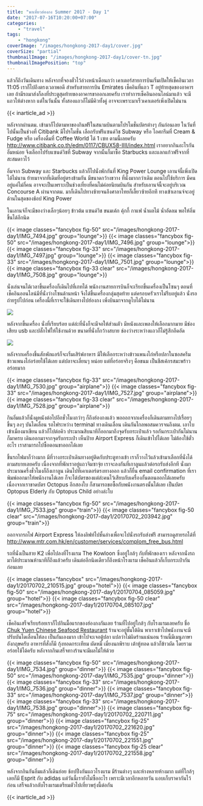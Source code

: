 ```yaml
---
title: "พาเที่ยวฮ่องกง Summer 2017 - Day 1"
date: "2017-07-16T10:20:00+07:00"
categories:
    - "travel"
tags:
    - "hongkong"
coverImage: "/images/hongkong-2017-day1/cover.jpg"
coverSize: "partial"
thumbnailImage: "/images/hongkong-2017-day1/cover-tn.jpg"
thumbnailImagePosition: "top"
---
```


แล้วก็ถึงวันเดินทาง หลังจากที่จองตั๋วไว้ล่วงหน้าเดือนกว่า เคาเตอร์สายการบินเริ่มเปิดให้เช็คอินเวลา 11:05 เราก็ไปถึงตรงเวลาพอดี สำหรับสายการบิน Emirates เช็คอินที่แถว T อยู่ท้ายสุดของอาคารเลย ถ้ามีรถมาส่งก็ลงที่ประตูสุดท้ายของอาคารขาออกเลยครับ เราทำการเช็คอินออนไลน์มาแล้ว จะมีแถวให้ต่างหาก แต่ในวันนั้น ทั้งสองแถวก็ไม่มีคิวทั้งคู่ อาจจะเพราะมาเร็วเคาเตอร์เพิ่งเปิดไม่นาน

<!--more-->
{{< inarticle_ad >}}

หลังจากผ่านตม. เข้ามาก็ไปตามหาของกินฟรีในสนามบินตามโปรโมชั่นบัตรต่างๆ กันก่อนเลย ในวันที่ไปนั้นเป็นช่วงที่ Citibank มีโปรโมชั่น เลือกรับฟรีแซนด์วิช Subway หรือ ไอศกรีมที่ Cream & Fudge หรือ เครื่องดื่มที่ Coffee World ได้ 1 เซท ตามนี้เลยครับ http://www.citibank.co.th/edm/0117/CBUX58-IIII/index.html เราอยากกินอะไรกันอิ่มหน่อย จึงเลือกไปรับแซนด์วิชที่ Subway จากนั้นก็มาซื้อ Starbucks และแลกแก้วฟรีจากที่สะสมดาวไว้

อิ่มจาก Subway และ Starbucks แล้วก็ไปนั่งพักกันที่ King Power Lounge เลานจ์นี้เพิ่งเปิดได้ไม่นาน ย้ายมาจากที่เดิมที่อยู่ตรงข้ามกัน มีขนาดกว้างขวาง ที่นั่งมากกว่าเดิม ตอนไปใช้บริการ มีคนอยู่แค่ไม่กี่คน อาจจะเป็นเพราะเป็นช่วงเที่ยงที่คนไม่ค่อยนิยมบินกัน สำหรับเลานจ์นี้จะอยู่บริเวณ Concourse A ผ่านจากตม. มาก็เดินไปทางซ้ายจนถึงศาลาไทยก็เลี้ยวซ้ายอีกที ทางเข้าเลานจ์จะอยู่ด้านในสุดของช้อป King Power

ในเลานจ์ก็จะมีของว่างเล็กๆน้อยๆ ข้าวต้ม แซนด์วิช ขนมเค้ก คุ้กกี้ กาแฟ น้ำผลไม้ น้ำอัดลม พอให้อิ่มขึ้นได้อีกนิด

{{< image classes="fancybox fig-50" src="/images/hongkong-2017-day1/IMG_7494.jpg" group="lounge">}}
{{< image classes="fancybox fig-50" src="/images/hongkong-2017-day1/IMG_7496.jpg" group="lounge">}}
{{< image classes="fancybox fig-33" src="/images/hongkong-2017-day1/IMG_7497.jpg" group="lounge">}}
{{< image classes="fancybox fig-33" src="/images/hongkong-2017-day1/IMG_7501.jpg" group="lounge">}}
{{< image classes="fancybox fig-33 clear" src="/images/hongkong-2017-day1/IMG_7508.jpg" group="lounge">}}

นั่งเล่นจนได้เวลาขึ้นเครื่องก็เดินไปที่เกทได้ พนักงานสายการบินก็จะเรียกขึ้นเครื่องเป็นโซนๆ ตอนที่เช็คอินออนไลน์มีที่นั่งว่างโซนด้านหน้า จึงได้ขึ้นเครื่องกลุ่มสุดท้าย แต่ครอบครัวเราไม่รีบอยู่แล้ว นั่งรอถ่ายรูปไปก่อน เครื่องนี้ที่เราจะใช้เดินทางไปฮ่องกง เพิ่งบินมาจากดูไบได้ไม่นาน

![](/images/hongkong-2017-day1/IMG_7512.jpg)

หลังจากขึ้นเครื่อง นั่งที่เรียบร้อย แต่ล่ะที่นั่งก็จะมีจอให้ส่วนตัว มีหนังและเพลงให้เลือกมากมาย มีช่องเสียบ usb และปลั๊กไฟให้ใช้งานด้วย ขนาดที่นั่งก็กว้างสบาย ช่องว่างระหว่างแถวก็ไม่รู้สึกอึดอัด

![](/images/hongkong-2017-day1/G0046823.jpg)

หลังจากเครื่องขึ้นสักพักแอร์ก็จะเริ่มเสิร์ฟอาหาร มีให้เลือกระหว่างข้าวแพนงไก่หรือปลาในซอสครีม ข้าวแพนงไก่อร่อยใช้ได้เลย แต่ปลาจะเลี่ยนๆ หน่อย แต่ที่อร่อยจริงๆ คือขนม เป็นชีสเค้กรสมะพร้าว อร่อยมาก

{{< image classes="fancybox fig-33" src="/images/hongkong-2017-day1/IMG_7530.jpg" group="airplane">}}
{{< image classes="fancybox fig-33" src="/images/hongkong-2017-day1/IMG_7527.jpg" group="airplane">}}
{{< image classes="fancybox fig-33 clear" src="/images/hongkong-2017-day1/IMG_7528.jpg" group="airplane">}}

กินอิ่มแล้วก็นั่งดูหนังต่อไปอีกชั่วโมงกว่าๆ ก็ถึงฮ่องกงแล้ว พอออกจากเครื่องก็เดินตามทางไปเรื่อยๆ ขึ้นๆ ลงๆ บันไดเลื่อน รถไฟระหว่าง terminal ทางเดินเลื่อน เดินกันไกลพอสมควรจนถึงตม. เอาใบเข้าเมืองมาเขียน แล้วก็ไปต่อคิว ประมาณสิบนาทีก็ออกมาถึงจุดรับกระเป๋าแล้ว รอกันกระเป๋ากันไม่นานก็มาครบ เดินออกมาจากจุดรับกระเป๋า เห็นป้าย Airport Express ก็เดินเข้าไปได้เลย ไม่ต้องใช้ตั๋วอะไร เราสามารถไปซื้อตอนขาออกได้เลย

ขึ้นรถไฟมาก็ว่างมาก มีที่วางกระเป๋าเดินทางอยู่ติดกับประตูทางเข้า เราก็วางไว้แล้วเข้ามาเลือกที่นั่งได้ตามสบายเลยครับ เนื่องจากที่พักเราอยู่แถวจิมซาจุ่ย เราจะลงกันที่เกาลูนแล้วต่อรถรับส่งอีกที นั่งมาประมาณครึ่งชั่วโมงก็ถึงเกาลูน เดินไปที่เคาเตอร์ตรงทางออก แล้วก็ยื่น email confirmation ที่เราพิมพ์ออกมาให้พนักงานได้เลย ก็จะได้บัตรของแต่ล่ะคนไว้เสียบกับเครื่องกั้นตอนออกได้เลยครับ เนื่องจากเราขาดบัตร Octopus อีกสองใบ ก็สามารถขอซื้อกับพนังงานตรงนั้นได้เลย เป็นบัตร Optopus Elderly กับ Optopus Child อย่างล่ะใบ

{{< image classes="fancybox fig-50" src="/images/hongkong-2017-day1/IMG_7533.jpg" group="train">}}
{{< image classes="fancybox fig-50 clear" src="/images/hongkong-2017-day1/20170702_203942.jpg" group="train">}}

ออกจากรถไฟ Airport Express ให้ลงลิฟท์ไปชั้นล่างเพื่อจะไปนั่งรถรับส่งฟรี สามารถดูสายรถได้ที่ http://www.mtr.com.hk/en/customer/services/complom_free_bus.html

รถที่นั่งเป็นสาย K2 เพื่อไปลงที่โรงแรม The Kowloon ซึ่งอยู่ใกล้ๆ กับที่พักของเรา หลังจากนั่งรถมาได้ประมาณห้านาทีก็ถึงแล้วครับ เดินต่ออีกนิดเดียวก็ถึงหน้าโรงแรม เช็คอินแล้วก็เก็บกระเป๋ากันก่อนเลย

{{< image classes="fancybox" src="/images/hongkong-2017-day1/20170702_210515.jpg" group="hotel">}}
{{< image classes="fancybox fig-50" src="/images/hongkong-2017-day1/20170704_085059.jpg" group="hotel">}}
{{< image classes="fancybox fig-50 clear" src="/images/hongkong-2017-day1/20170704_085107.jpg" group="hotel">}}

เช็คอินเสร็จเรียบร้อยเราก็ไปกินมื้อแรกของฮ่องกงกันเลย ร้านที่ไปอยู่ใกล้ๆ กับโรงแรมเลยครับ ชื่อ [Chuk Yuen Chinese Seafood Restaurant](https://goo.gl/maps/81Z1bc2ekZ82) ร้านจะอยู่ชั้นใต้ดิน พาเราเข้าไปพนังงานจะมีปรับบันไดเลื่อนให้ลง เป็นกันเองมาก เข้าไปจะเจอตู้ปลา แปลว่าไม่ผิดร้านแน่นอน ร้านนี้มีเมนูภาษาอังกฤษครับ อาหารที่สั่งก็มี กุ้งทอดกระเทียม ผัดหมี่ เมี่ยงนกพิราบ เต้าหู้ทอด แล้วก็ข้าวผัด โดยรวม อร่อยใช้ได้ครับ หลังจากกินเสร็จทางร้านจะมีผลไม้ให้ด้วย

{{< image classes="fancybox fig-50" src="/images/hongkong-2017-day1/IMG_7534.jpg" group="dinner">}}
{{< image classes="fancybox fig-50" src="/images/hongkong-2017-day1/IMG_7535.jpg" group="dinner">}}
{{< image classes="fancybox fig-33" src="/images/hongkong-2017-day1/IMG_7536.jpg" group="dinner">}}
{{< image classes="fancybox fig-33" src="/images/hongkong-2017-day1/IMG_7537.jpg" group="dinner">}}
{{< image classes="fancybox fig-33" src="/images/hongkong-2017-day1/IMG_7538.jpg" group="dinner">}}
{{< image classes="fancybox fig-75" src="/images/hongkong-2017-day1/20170702_220711.jpg" group="dinner">}}
{{< image classes="fancybox fig-25" src="/images/hongkong-2017-day1/20170702_221620.jpg" group="dinner">}}
{{< image classes="fancybox fig-25" src="/images/hongkong-2017-day1/20170702_221551.jpg" group="dinner">}}
{{< image classes="fancybox fig-25 clear" src="/images/hongkong-2017-day1/20170702_221558.jpg" group="dinner">}}

หลังจากกินกันอิ่มแล้วก็เดินย่อย ช้อปปิ้งกันแถวโรงแรม มีร้านต่างๆ และห้างหลายห้างมาก แต่ที่ใกล้ๆ เลยก็มี Esprit กับ adidas แต่วันนี้เรายังไม่ซื้ออะไร เพราะมีเวลาอีกหลายวัน แอบเก็บราคากันไว้ก่อน เสร็จแล้วกลับโรงแรมเตรียมตัวไปเที่ยวพรุ่งนี้ต่อกัน

{{< inarticle_ad >}}
